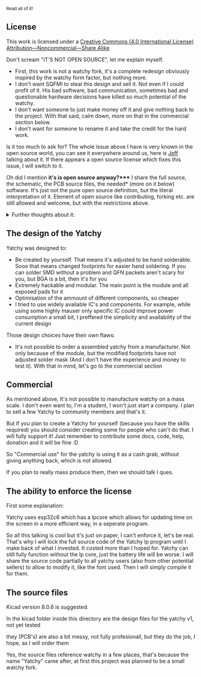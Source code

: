 <sub>Read all of it!</sub>
## License
This work is licensed under a [Creative Commons (4.0 International License) Attribution—Noncommercial—Share Alike](https://creativecommons.org/licenses/by-nc-sa/4.0/)

Don't scream "IT'S NOT OPEN SOURCE", let me explain myself.

- First, this work is not a watchy fork, it's a complete redesign obviously inspired by the watchy form factor, but nothing more.
- I don't want SQFMI to steal this design and sell it. Not even if I could profit of it. His bad software, bad communication, sometimes bad and questionable hardware decisions have killed so much potential of the watchy.
- I don't want someone to just make money off it and give nothing back to the project. With that said, calm down, more on that in the commercial section below.
- I don't want for someone to rename it and take the credit for the hard work.

Is it too much to ask for? The whole issue above I have is very known in the open source world, you can see it everywhere around us, here is [Jeff](https://youtu.be/4aaF2HgTVe8?t=84) talking about it. If there appears a open source license which fixes this issue, I will switch to it. 

Oh did I mention **it's is open source anyway?\*\*\*** I share the full source, the schematic, the PCB source files, the needed* (more on it below) software. It's just not the pure open source definition, but the literal interpretation of it. Element of open source like contributing, forking etc. are still allowed and welcome, but with the restrictions above.

<details>
  <summary>Further thoughts about it:</summary>

On https://opensource.org/osd we can see, in the first point "Free Redistribution" and well, first "as a component" hardware can't be a component really, so this point doesn't apply to hardware. The whole point doesn't work for hardware, we know how the world works, it works for software, that's why [InkWatchy](https://github.com/Szybet/InkWatchy) is GPL3. Let's search further, on https://www.oshwa.org/faq/#what-license-to-use we can see the question "Won’t people rip me off?" exactly what I have been searching for! The answer is "Maybe"... ugh... Well their explanation is good but a maybe is too much for me... There is also that: https://mifactori.de/non-commercial-is-not-open-source/ so the entire situation is a joke for me. I can't have a "open source" hardware license without someone "Maybe" ripping me off. So it looks like that:

What I want from "Open source":
- To allow people modify, build their own from scratch, even sell the design to some extend, do deep repairs etc. (Which I do, but I'm forced to use the `Creative Commons (4.0 International License) Attribution—Noncommercial—Share Alike` license.)

What I don't want:
- People ripping me off

Sad, it just looks like someone long time ago took a software license, applied it to hardware which doesn't work in a real work and started calling out everyone "Uh oh, it's actually not open source because you are not allowing people to ripp you off"

</details>

## The design of the Yatchy
Yatchy was designed to:
- Be created by yourself. That means it's adjusted to be hand solderable. Sooo that means changed footprints for easier hand soldering. If you can solder SMD without a problem and QFN packets aren't scary for you, but BGA is a bit, then it's for you
- Extremely hackable and modular. The main point is the module and all exposed pads for it
- Optimisation of the ammount of different components, so cheaper
- I tried to use widely available IC's and components. For example, while using some highly mauser only specific IC could improve power consumption a small bit, I preffered the simplicity and availability of the current design

Those design choices have their own flaws:
- It's not possible to order a assembled yatchy from a manufacturer. Not only because of the module, but the modified footprints have not adjusted solder mask (And I don't have the experience and money to test it). With that in mind, let's go to the commercial section

## Commercial
As mentioned above, It's not possible to manufacture watchy on a mass scale. I don't even want to, I'm a student, I won't just start a company. I plan to sell a few Yatchy to community members and that's it.

But if you plan to create a Yatchy for yourself (because you have the skills required) you should consider creating some for people who can't do that. I will fully support it! Just remember to contribute some docs, code, help, donation and it will be fine :D

So "Commercial use" for the yatchy is using it as a cash grab, without giving anything back, which is not allowed.

If you plan to really mass produce them, then we should talk I ques.

## The ability to enforce the license
First some explanation:

Yatchy uses esp32c6 which has a lpcore which allows for updating time on the screen in a more efficient way, in a seperate program.

So all this talking is cool but it's just on paper, I can't enforce it, let's be real. That's why I will lock the full source code of the Yatchy lp program until I make back of what I invested. It costed more than I hoped for. Yatchy can still fully function without the lp core, just the battery life will be worse. I will share the source code partially to all yatchy users (also from other potential sellers) to allow to modify it, like the font used. Then I will simply compile it for them.

## The source files
Kicad version 8.0.6 is suggested.

In the kicad folder inside this directory are the design files for the yatchy v1, not yet tested

they (PCB's) are also a bit messy, not fully profesionall, but they do the job, I hope, as I will order them

Yes, the source files reference watchy in a few places, that's because the name "Yatchy" came after, at first this project was planned to be a small watchy fork.
